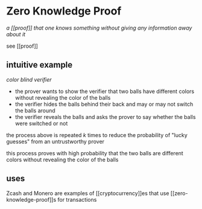 # Zero Knowledge Proof

_a [[proof]] that one knows something without giving any information away about it_

see [[proof]]

## intuitive example

_color blind verifier_

- the prover wants to show the verifier that two balls have different colors without revealing the color of the balls
- the verifier hides the balls behind their back and may or may not switch the balls around
- the verifier reveals the balls and asks the prover to say whether the balls were switched or not

the process above is repeated $k$ times to reduce the probability of "lucky guesses" from an untrustworthy prover

this process proves with high probability that the two balls are different colors without revealing the color of the balls

## uses

Zcash and Monero are examples of [[cryptocurrency]]es that use [[zero-knowledge-proof]]s for transactions
